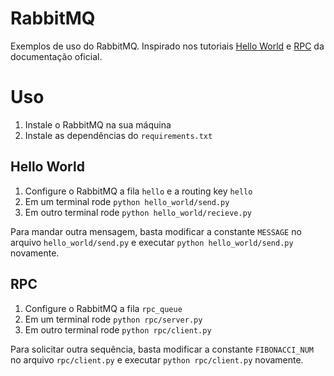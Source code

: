# RabbitMQ

Exemplos de uso do RabbitMQ. Inspirado nos
tutoriais [Hello World](https://www.rabbitmq.com/tutorials/tutorial-one-python.html)
e [RPC](https://www.rabbitmq.com/tutorials/tutorial-six-python.html) da documentação oficial.

# Uso

1. Instale o RabbitMQ na sua máquina
2. Instale as dependências do `requirements.txt`

## Hello World

1. Configure o RabbitMQ a fila `hello` e a routing key `hello`
2. Em um terminal rode `python hello_world/send.py`
3. Em outro terminal rode `python hello_world/recieve.py`

Para mandar outra mensagem, basta modificar a constante `MESSAGE` no arquivo `hello_world/send.py` e
executar `python hello_world/send.py` novamente.

## RPC

1. Configure o RabbitMQ a fila `rpc_queue`
2. Em um terminal rode `python rpc/server.py`
3. Em outro terminal rode `python rpc/client.py`

Para solicitar outra sequência, basta modificar a constante `FIBONACCI_NUM` no arquivo `rpc/client.py` e
executar `python rpc/client.py` novamente.
